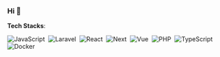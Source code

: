### Hi 👋

**Tech Stacks**:

![JavaScript](https://img.shields.io/badge/-JavaScript-FEAE32?style=flat&logoColor=fff&logo=javascript)&nbsp;
![Laravel](https://img.shields.io/badge/-Laravel-f7322f?style=flat&logoColor=fff&logo=Laravel)&nbsp;
![React](https://img.shields.io/badge/-ReactJs-53abad?logo=react)&nbsp;
![Next](https://img.shields.io/badge/-Next.js-5380ad?style=flat&logoColor=fff&logo=next.js)&nbsp;
![Vue](https://img.shields.io/badge/-Vue.js-41BA82?style=flat&logoColor=fff&logo=vue.js)&nbsp;
![PHP](https://img.shields.io/badge/-PHP-369?style=flat&logoColor=fff&logo=php)&nbsp;
![TypeScript](https://img.shields.io/badge/-TypeScript-007ACC?style=flat&logoColor=fff&logo=typescript)&nbsp;
![Docker](https://img.shields.io/badge/-Docker-099cec?style=flat&logoColor=fff&logo=docker)&nbsp;

<!-- <center>
  <table>
    <tr>
        <td><img heigth="100% auto;" align="left" src="https://github-readme-stats.vercel.app/api/top-langs/?username=jniyaz&layout=compact&theme=blueberry&langs_count=8"/></td>
        <td><img width="410px" align="left" src="https://github-readme-streak-stats.herokuapp.com/?user=jniyaz&hide_border=true&theme=blueberry" /></td>
    </tr>  
  </table>
</center>  -->

